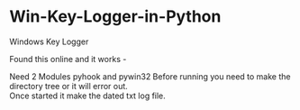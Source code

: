 # Win-Key-Logger-in-Python
Windows Key Logger

Found this online and it works - 

Need 2 Modules pyhook and pywin32
Before running you need to make the directory tree or it will error out.  
Once started it make the dated txt log file.
